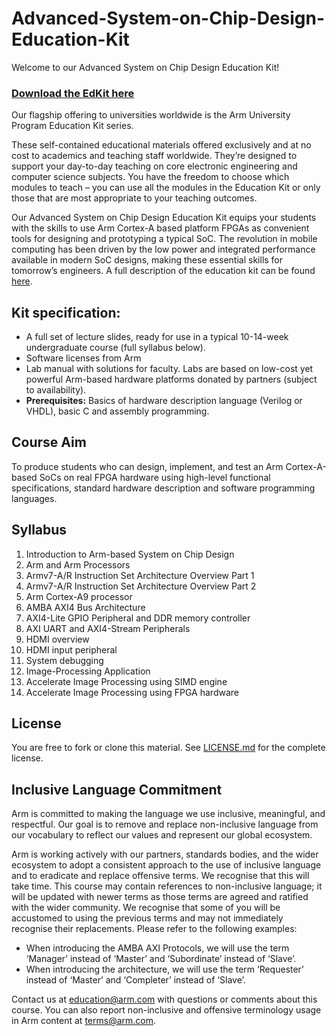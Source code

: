 
# Advanced-System-on-Chip-Design-Education-Kit

Welcome to our Advanced System on Chip Design Education Kit!

### [Download the EdKit here](https://github.com/arm-university/Advanced-System-on-Chip-Design-Education-Kit/archive/refs/heads/main.zip)

Our flagship offering to universities worldwide is the Arm University Program Education Kit series.

These self-contained educational materials offered exclusively and at no cost to academics and teaching staff worldwide. They’re designed to support your day-to-day teaching on core electronic engineering and computer science subjects. You have the freedom to choose which modules to teach – you can use all the modules in the Education Kit or only those that are most appropriate to your teaching outcomes.

Our Advanced System on Chip Design Education Kit equips your students with the skills to use Arm Cortex-A based platform FPGAs as convenient tools for designing and prototyping a typical SoC. The revolution in mobile computing has been driven by the low power and integrated performance available in modern SoC designs, making these essential skills for tomorrow’s engineers. A full description of the education kit can be found [here](https://www.arm.com/resources/education/education-kits/advanced-soc).


 ## Kit specification:

* A full set of lecture slides, ready for use in a typical 10-14-week undergraduate course (full syllabus below).
* Software licenses from Arm
* Lab manual with solutions for faculty. Labs are based on low-cost yet powerful Arm-based hardware platforms donated by partners (subject to availability). 
* **Prerequisites:** Basics of hardware description language (Verilog or VHDL), basic C and assembly programming.

## Course Aim
To produce students who can design, implement, and test an Arm Cortex-A-based SoCs on real FPGA hardware using high-level functional specifications, standard hardware description and software programming languages. 

## Syllabus
1.	Introduction to Arm-based System on Chip Design
2.	Arm and Arm Processors
3.	Armv7-A/R Instruction Set Architecture Overview Part 1
4.	Armv7-A/R Instruction Set Architecture Overview Part 2
5.	Arm Cortex-A9 processor
6.	AMBA AXI4 Bus Architecture
7.	AXI4-Lite GPIO Peripheral and DDR memory controller
8.	AXI UART and AXI4-Stream Peripherals
9.	HDMI overview
10.	HDMI input peripheral
11.	System debugging
12.	Image-Processing Application
13.	Accelerate Image Processing using SIMD engine
14.	Accelerate Image Processing using FPGA hardware


## License
You are free to fork or clone this material. See [LICENSE.md](https://github.com/arm-university/Advanced-System-on-Chip-Design-Education-Kit/blob/main/License/LICENSE.md) for the complete license.

## Inclusive Language Commitment
Arm is committed to making the language we use inclusive, meaningful, and respectful. Our goal is to remove and replace non-inclusive language from our vocabulary to reflect our values and represent our global ecosystem.
 
Arm is working actively with our partners, standards bodies, and the wider ecosystem to adopt a consistent approach to the use of inclusive language and to eradicate and replace offensive terms. We recognise that this will take time. This course may contain references to non-inclusive language; it will be updated with newer terms as those terms are agreed and ratified with the wider community. We recognise that some of you will be accustomed to using the previous terms and may not immediately recognise their replacements. Please refer to the following examples:

* When introducing the AMBA AXI Protocols, we will use the term ‘Manager’ instead of ‘Master’ and ‘Subordinate’ instead of ‘Slave’. 
* When introducing the architecture, we will use the term ‘Requester’ instead of ‘Master’ and ‘Completer’ instead of ‘Slave’. 
 
Contact us at education@arm.com with questions or comments about this course. You can also report non-inclusive and offensive terminology usage in Arm content at terms@arm.com.